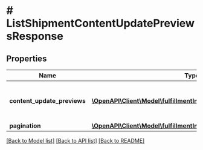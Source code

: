 # # ListShipmentContentUpdatePreviewsResponse

## Properties

Name | Type | Description | Notes
------------ | ------------- | ------------- | -------------
**content_update_previews** | [**\OpenAPI\Client\Model\fulfillmentInbound\ContentUpdatePreview[]**](ContentUpdatePreview.md) | A list of content update previews in a shipment. |
**pagination** | [**\OpenAPI\Client\Model\fulfillmentInbound\Pagination**](Pagination.md) |  | [optional]

[[Back to Model list]](../../README.md#models) [[Back to API list]](../../README.md#endpoints) [[Back to README]](../../README.md)
